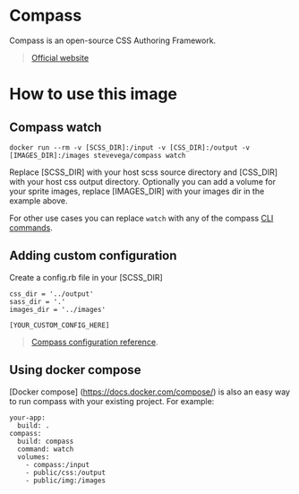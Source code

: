 # Compass

Compass is an open-source CSS Authoring Framework.

> [Official website](http://compass-style.org/)

# How to use this image

## Compass watch

    docker run --rm -v [SCSS_DIR]:/input -v [CSS_DIR]:/output -v [IMAGES_DIR]:/images stevevega/compass watch

Replace [SCSS_DIR] with your host scss source directory and [CSS_DIR] with your host css output directory. Optionally you can add a volume for your sprite images, replace [IMAGES_DIR] with your images dir in the example above.

For other use cases you can replace `watch` with any of the compass [CLI commands](http://compass-style.org/help/documentation/command-line/).

## Adding custom configuration

Create a config.rb file in your [SCSS_DIR]
```
css_dir = '../output'
sass_dir = '.'
images_dir = '../images'

[YOUR_CUSTOM_CONFIG_HERE]
```
> [Compass configuration reference](http://compass-style.org/help/documentation/configuration-reference/).

## Using docker compose

[Docker compose] (https://docs.docker.com/compose/) is also an easy way to run compass with your existing project. For example:
```
your-app:
  build: .
compass:
  build: compass
  command: watch
  volumes:
    - compass:/input
    - public/css:/output
    - public/img:/images
```
